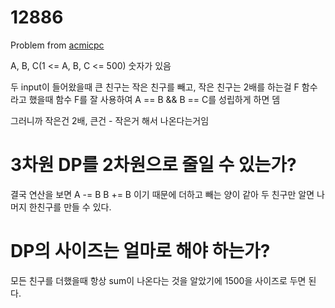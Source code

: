# 12886

Problem from [acmicpc](https://www.acmicpc.net/problem/12886)

A, B, C(1 <= A, B, C <= 500) 숫자가 있음

두 input이 들어왔을때 큰 친구는 작은 친구를 빼고, 작은 친구는 2배를 하는걸
F 함수 라고 했을때 함수 F를 잘 사용하여 A == B && B == C를 성립하게 하면 뎀

그러니까 작은건 2배, 큰건 - 작은거 해서 나온다는거임

# 3차원 DP를 2차원으로 줄일 수 있는가?

결국 연산을 보면
A -= B
B += B
이기 때문에 더하고 빼는 양이 같아 두 친구만 알면 나머지 한친구를 만들 수 있다.

# DP의 사이즈는 얼마로 해야 하는가?

모든 친구를 더했을때 항상 sum이 나온다는 것을 알았기에 1500을 사이즈로 두면 된다.
